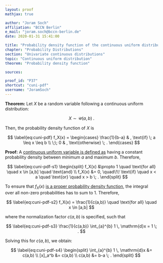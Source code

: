```yaml
---
layout: proof
mathjax: true

author: "Joram Soch"
affiliation: "BCCN Berlin"
e_mail: "joram.soch@bccn-berlin.de"
date: 2020-01-31 15:41:00

title: "Probability density function of the continuous uniform distribution"
chapter: "Probability Distributions"
section: "Univariate continuous distributions"
topic: "Continuous uniform distribution"
theorem: "Probability density function"

sources:

proof_id: "P37"
shortcut: "cuni-pdf"
username: "JoramSoch"
---
```



**Theorem:** Let $X$ be a random variable following a continuous uniform distribution:

$$ \label{eq:cuni}
X \sim \mathcal{U}(a, b) \; .
$$

Then, the probability density function of $X$ is

$$ \label{eq:cuni-pdf}
f_X(x) =
\begin{cases}
\frac{1}{b-a} & , \text{if} \; a \leq x \leq b \\
\;\; 0 & , \text{otherwise} \; .
\end{cases}
$$


**Proof:** A [continuous uniform variable is defined as](/D/cuni.html) having a constant probability density between minimum $a$ and maximum $b$. Therefore,

$$ \label{eq:cuni-pdf-s1}
\begin{split}
f_X(x) &\propto 1 \quad \text{for all} \quad x \in [a,b] \quad \text{and} \\
f_X(x) &= 0, \quad\!\! \text{if} \quad x < a \quad \text{or} \quad x > b \; .
\end{split}
$$

To ensure that $f_X(x)$ [is a proper probability density function](/D/pdf.html), the integral over all non-zero probabilities has to sum to $1$. Therefore,

$$ \label{eq:cuni-pdf-s2}
f_X(x) = \frac{1}{c(a,b)} \quad \text{for all} \quad x \in [a,b]
$$

where the normalization factor $c(a,b)$ is specified, such that

$$ \label{eq:cuni-pdf-s3}
\frac{1}{c(a,b)} \int_{a}^{b} 1 \, \mathrm{d}x = 1 \; .
$$

Solving this for $c(a,b)$, we obtain:

$$ \label{eq:cuni-pdf-s4}
\begin{split}
\int_{a}^{b} 1 \, \mathrm{d}x &= c(a,b) \\
[x]_a^b &= c(a,b) \\
c(a,b) &= b-a \; .
\end{split}
$$